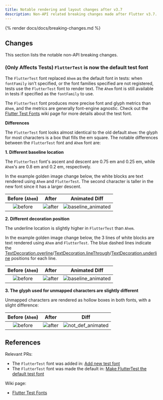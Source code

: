 ```yaml
---
title: Notable rendering and layout changes after v3.7
description: Non-API related breaking changes made after Flutter v3.7.
---
```


{% render docs/docs/breaking-changes.md %}

## Changes

This section lists the notable non-API breaking changes.

### (Only Affects Tests) `FlutterTest` is now the default test font

The `FlutterTest` font replaced `Ahem` as the default font in tests: when
`fontFamily` isn't specified, or the font families specified are not registered,
tests use the `FlutterTest` font to render text. The `Ahem` font is still
available in tests if specified as the `fontFamily` to use.

The `FlutterTest` font produces more precise font and glyph metrics than `Ahem`,
and the metrics are generally font-engine agnostic.
Check out the [Flutter Test Fonts][]
wiki page for more details about the test font.

**Differences**

The `FlutterTest` font looks almost identical to the old default `Ahem`: the
glyph for most characters is a box that fills the em square. The notable
differences between the `FlutterTest` font and `Ahem` font are:

**1. Different baseline location**

The `FlutterTest` font's ascent and descent are 0.75 em and 0.25 em, while
`Ahem`'s are 0.8 em and 0.2 em, respectively.

In the example golden image change below, the white blocks are text rendered
using `Ahem` and `FlutterTest`. The second character is taller in the new font
since it has a larger descent.

| Before (`Ahem`) | After |               Animated Diff               |
| :---: | :---: |:-----------------------------------------:|
| ![before](/assets/images/docs/breaking-changes/material.ink_sparkle.bottom_right.0_masterImage.png) | ![after](/assets/images/docs/breaking-changes/material.ink_sparkle.bottom_right.0_testImage.png) | ![baseline_animated](/assets/images/docs/breaking-changes/baseline.gif) |

**2. Different decoration position**

The underline location is slightly higher in `FlutterTest` than `Ahem`.

In the example golden image change below, the 3 lines of white blocks are text
rendered using `Ahem` and `FlutterTest`. The blue dashed lines indicate the
[TextDecoration.overline]/[TextDecoration.lineThrough]/[TextDecoration.underline]
positions for each line.

| Before (`Ahem`) | After |               Animated Diff                |
| :---: | :---: |:------------------------------------------:|
| ![before](/assets/images/docs/breaking-changes/widgets.text_golden.Decoration.1_masterImage.png) | ![after](/assets/images/docs/breaking-changes/widgets.text_golden.Decoration.1_testImage.png) | ![baseline_animated](/assets/images/docs/breaking-changes/underline.gif) |

**3. The glyph used for unmapped characters are slightly different**

Unmapped characters are rendered as hollow boxes in both fonts, with
a slight difference:

| Before (`Ahem`) | After |                  Diff                   |
| :---: | :---: |:---------------------------------------:|
| ![before](/assets/images/docs/breaking-changes/material.floating_action_button_test.clip_masterImage.png) | ![after](/assets/images/docs/breaking-changes/material.floating_action_button_test.clip_testImage.png) | ![not_def_animated](/assets/images/docs/breaking-changes/not_def.gif) |

## References

Relevant PRs:

* The `FlutterTest` font was added in: [Add new test font]({{site.repo.engine}}/pull/39809)
* The `FlutterTest` font was made the default in: [Make FlutterTest the default test font]({{site.repo.engine}}/pull/40188)

Wiki page:

* [Flutter Test Fonts][]

[Flutter Test Fonts]: {{site.repo.flutter}}/blob/main/docs/contributing/testing/Flutter-Test-Fonts.md
[TextDecoration.underline]: {{site.api}}/flutter/dart-ui/TextDecoration/underline-constant.html
[TextDecoration.overline]: {{site.api}}/flutter/dart-ui/TextDecoration/overline-constant.html
[TextDecoration.lineThrough]: {{site.api}}/flutter/dart-ui/TextDecoration/lineThrough-constant.html
